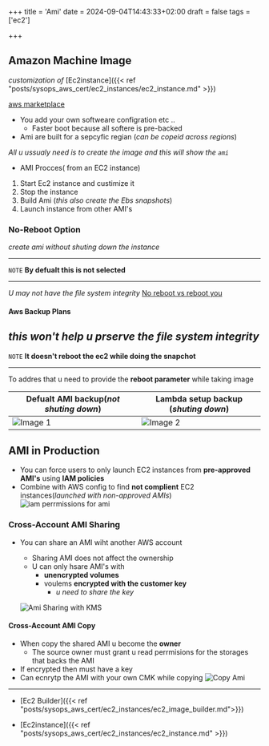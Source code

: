 +++
title = 'Ami'
date = 2024-09-04T14:43:33+02:00
draft = false
tags = ['ec2']

+++
## Amazon Machine Image

*customization of* [Ec2instance]({{< ref "posts/sysops_aws_cert/ec2_instances/ec2_instance.md" >}})

[aws marketplace](https://eu-central-1.console.aws.amazon.com/ec2/home?region=eu-central-1#AMICatalog:)
 - You add your own softweare configration etc ..
     - Faster boot because all softere is pre-backed
- Ami are built for a sepcyfic regian (*can be copeid across regions*)

*All u ussualy need is to create the image and this will show  the `ami`*
- AMI Procces( from an EC2 instance)
1. Start Ec2 instance and custimize it 
2. Stop the instance 
3. Build Ami (*this also create the Ebs snapshots*)
4. Launch instance from other AMI's 
 
### No-Reboot Option
*create ami without shuting down the instance*

---

`NOTE` **By defualt this is not selected**

---

*U may not have the file system integrity*
[No reboot vs reboot you ](/Notes/no_reboot_ami_option_aws_visual.png)

#### Aws Backup Plans 
*this won't help u prserve the file system integrity*
---

`NOTE` **It doesn't reboot the ec2 while doing the snapchot**

---
To addres that u need to provide the **reboot parameter** while taking image

| Defualt AMI backup(*not shuting down*)        | Lambda setup backup (*shuting down*)          |
|------------------|------------------|
| ![Image 1](/Notes/default_plans_create_ami_visual.png) | ![Image 2](/Notes/plans_ami_creation_backup_visual.png) |


## AMI in Production 
- You can force users to only launch EC2 instances from **pre-approved AMI's** using **IAM policies**
- Combine with AWS config to find **not complient** EC2 instances(*launched with non-approved AMIs*)
![iam perrmissions for ami ](/Notes/iam_perrmissions_for_ami_visual.png)



### Cross-Account AMI Sharing
- You can share an AMI wiht another AWS account
    - Sharing AMI does not affect the ownership 
    - U can only hsare AMI's with 
        - **unencrypted volumes** 
        - voulems **encrypted with the customer key**
            - *u need to share the key*


    ![Ami Sharing with KMS](/Notes/am_shared_kms_key_visual.png)

#### Cross-Account AMI Copy
 - When copy the shared AMI u become the **owner**
     - The source owner must grant u read perrmisions for the storages that backs the AMI
- If encrypted then must have a key 
- Can ecnrytp the AMI with your own CMK while copying
![Copy Ami](/Notes/ami_copy_key_visual.png)

--- 
- [Ec2 Builder]({{< ref "posts/sysops_aws_cert/ec2_instances/ec2_image_builder.md">}})

- [Ec2instance]({{< ref "posts/sysops_aws_cert/ec2_instances/ec2_instance.md" >}})

